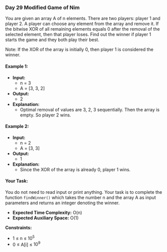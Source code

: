 ### Day 29 **Modified Game of Nim**

You are given an array A of n elements. There are two players: player 1 and player 2.
A player can choose any element from the array and remove it. If the bitwise XOR of all remaining elements equals 0 after the removal of the selected element, then that player loses. Find out the winner if player 1 starts the game and they both play their best.

Note: If the XOR of the array is initially 0, then player 1 is considered the winner.

#### Example 1:

- **Input:**  
    - n = 3  
    - A = [3, 3, 2]  
- **Output:**  
    - 2  
- **Explanation:**  
    - Optimal removal of values are 3, 2, 3 sequentially. Then the array is empty. So player 2 wins.

#### Example 2:

- **Input:**  
    - n = 2  
    - A = [3, 3]  
- **Output:**  
    - 1  
- **Explanation:**  
    - Since the XOR of the array is already 0, player 1 wins.

#### Your Task:
You do not need to read input or print anything. Your task is to complete the function `findWinner()` which takes the number n and the array A as input parameters and returns an integer denoting the winner.

- **Expected Time Complexity:** O(n)
- **Expected Auxiliary Space:** O(1)

**Constraints:**
- 1 ≤ n ≤ $10^5$
- 0 ≤ A[i] ≤ $10^9$

